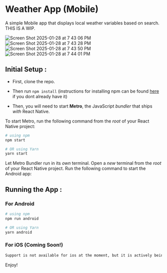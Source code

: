 
# Weather App (Mobile)
A simple Mobile app that displays local weather variables based on search.
THIS IS A WIP. 

![Screen Shot 2025-01-28 at 7 43 06 PM](https://github.com/user-attachments/assets/8cbca8fb-b337-45ff-8bb1-a1dade26643f)
![Screen Shot 2025-01-28 at 7 43 28 PM](https://github.com/user-attachments/assets/01c060d3-21b8-4782-953c-e6579d0fb360)
![Screen Shot 2025-01-28 at 7 43 50 PM](https://github.com/user-attachments/assets/0ec93631-9100-40b6-8744-8174528387b0)
![Screen Shot 2025-01-28 at 7 44 01 PM](https://github.com/user-attachments/assets/89b8fd59-bf75-46c6-9a54-3428687d5745)





## Initial Setup :
- First, clone the repo.
- Then run `npm install` (instructions for installing npm can be found [here](https://docs.npmjs.com/downloading-and-installing-node-js-and-npm) if you dont already have it)

- Then, you will need to start **Metro**, the JavaScript _bundler_ that ships _with_ React Native.

To start Metro, run the following command from the _root_ of your React Native project:

```bash
# using npm
npm start

# OR using Yarn
yarn start
```



Let Metro Bundler run in its _own_ terminal. Open a _new_ terminal from the _root_ of your React Native project. Run the following command to start the Android app:

## Running the App :

### For Android 

```bash
# using npm
npm run android

# OR using Yarn
yarn android
```

### For iOS (Coming Soon!) 

```bash
Support is not available for ios at the moment, but it is actively being worked on.
```

Enjoy!


